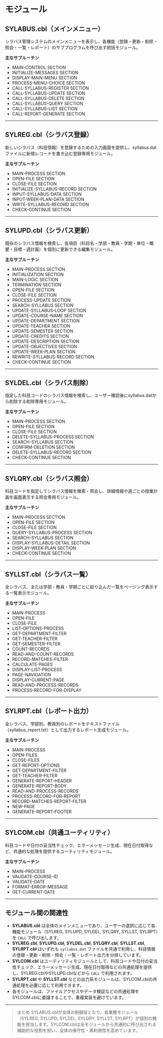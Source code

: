 # モジュール
## SYLABUS.cbl（メインメニュー）

シラバス管理システムのメインメニューを表示し、各機能（登録・更新・削除・照会・一覧・レポート）のサブプログラムを呼び出す統括モジュール。

**主なサブルーチン**
- MAIN-CONTROL SECTION
- INITIALIZE-MESSAGES SECTION
- DISPLAY-MAIN-MENU SECTION
- PROCESS-MENU-CHOICE SECTION
- CALL-SYLLABUS-REGISTER SECTION
- CALL-SYLLABUS-UPDATE SECTION
- CALL-SYLLABUS-DELETE SECTION
- CALL-SYLLABUS-QUERY SECTION
- CALL-SYLLABUS-LIST SECTION
- CALL-REPORT-GENERATE SECTION

---

## SYLREG.cbl（シラバス登録）

新しいシラバス（科目情報）を登録するための入力画面を提供し、syllabus.datファイルに新規レコードを書き込む登録専用モジュール。

**主なサブルーチン**
- MAIN-PROCESS SECTION
- OPEN-FILE SECTION
- CLOSE-FILE SECTION
- INITIALIZE-SYLLABUS-RECORD SECTION
- INPUT-SYLLABUS-DATA SECTION
- INPUT-WEEK-PLAN-DATA SECTION
- WRITE-SYLLABUS-RECORD SECTION
- CHECK-CONTINUE SECTION

---

## SYLUPD.cbl（シラバス更新）

既存のシラバス情報を検索し、各項目（科目名・学部・教員・学期・単位・概要・目標・週計画）を個別に更新できる編集モジュール。

**主なサブルーチン**
- MAIN-PROCESS SECTION
- INITIALIZATION SECTION
- MAIN-LOGIC SECTION
- TERMINATION SECTION
- OPEN-FILE SECTION
- CLOSE-FILE SECTION
- PROCESS-UPDATE SECTION
- SEARCH-SYLLABUS SECTION
- UPDATE-SYLLABUS-LOOP SECTION
- UPDATE-COURSE-NAME SECTION
- UPDATE-DEPARTMENT SECTION
- UPDATE-TEACHER SECTION
- UPDATE-SEMESTER SECTION
- UPDATE-CREDITS SECTION
- UPDATE-DESCRIPTION SECTION
- UPDATE-OBJECTIVES SECTION
- UPDATE-WEEK-PLAN SECTION
- REWRITE-SYLLABUS-RECORD SECTION
- CHECK-CONTINUE SECTION

---

## SYLDEL.cbl（シラバス削除）

指定した科目コードのシラバス情報を検索し、ユーザー確認後にsyllabus.datから削除する削除専用モジュール。

**主なサブルーチン**
- MAIN-PROCESS SECTION
- OPEN-FILE SECTION
- CLOSE-FILE SECTION
- DELETE-SYLLABUS-PROCESS SECTION
- SEARCH-SYLLABUS SECTION
- CONFIRM-DELETION SECTION
- DELETE-SYLLABUS-RECORD SECTION
- CHECK-CONTINUE SECTION

---

## SYLQRY.cbl（シラバス照会）

科目コードを指定してシラバス情報を検索・照会し、詳細情報や週ごとの授業計画を画面表示する照会専用モジュール。

**主なサブルーチン**
- MAIN-PROCESS SECTION
- OPEN-FILE SECTION
- CLOSE-FILE SECTION
- QUERY-SYLLABUS-PROCESS SECTION
- SEARCH-SYLLABUS SECTION
- DISPLAY-SYLLABUS-DETAIL SECTION
- DISPLAY-WEEK-PLAN SECTION
- CHECK-CONTINUE SECTION

---

## SYLLST.cbl（シラバス一覧）

全シラバス、または学部・教員・学期ごとに絞り込んだ一覧をページング表示する一覧表示モジュール。

**主なサブルーチン**
- MAIN-PROCESS
- OPEN-FILE
- CLOSE-FILE
- LIST-OPTIONS-PROCESS
- GET-DEPARTMENT-FILTER
- GET-TEACHER-FILTER
- GET-SEMESTER-FILTER
- COUNT-RECORDS
- READ-AND-COUNT-RECORDS
- RECORD-MATCHES-FILTER
- CALCULATE-PAGES
- DISPLAY-LIST-PROCESS
- PAGE-NAVIGATION
- DISPLAY-CURRENT-PAGE
- READ-AND-PROCESS-RECORDS
- PROCESS-RECORD-FOR-DISPLAY

---

## SYLRPT.cbl（レポート出力）

全シラバス、学部別、教員別のレポートをテキストファイル（syllabus_report.txt）として出力するレポート生成モジュール。

**主なサブルーチン**
- MAIN-PROCESS
- OPEN-FILES
- CLOSE-FILES
- GET-REPORT-OPTIONS
- GET-DEPARTMENT-FILTER
- GET-TEACHER-FILTER
- GENERATE-REPORT-HEADER
- GENERATE-REPORT-BODY
- READ-AND-PROCESS-RECORDS
- PROCESS-RECORD-FOR-REPORT
- RECORD-MATCHES-REPORT-FILTER
- NEW-PAGE
- GENERATE-REPORT-FOOTER

---

## SYLCOM.cbl（共通ユーティリティ）

科目コードや日付の妥当性チェック、エラーメッセージ生成、現在日付取得など、共通的な処理を提供するユーティリティモジュール。

**主なサブルーチン**
- MAIN-PROCESS
- VALIDATE-COURSE-ID
- VALIDATE-DATE
- FORMAT-ERROR-MESSAGE
- GET-CURRENT-DATE

---

## モジュール間の関連性

- **SYLABUS.cbl** は全体のメインメニューであり、ユーザーの選択に応じて各機能モジュール（SYLREG, SYLUPD, SYLDEL, SYLQRY, SYLLST, SYLRPT）を `CALL` で呼び出します。
- **SYLREG.cbl**, **SYLUPD.cbl**, **SYLDEL.cbl**, **SYLQRY.cbl**, **SYLLST.cbl**, **SYLRPT.cbl** はいずれも `syllabus.dat` ファイルを共通で利用し、科目情報の登録・更新・削除・照会・一覧・レポート出力を分担しています。
- **SYLCOM.cbl** はユーティリティモジュールとして、科目コードや日付の妥当性チェック、エラーメッセージ生成、現在日付取得などの共通処理を提供し、SYLREG.cblやSYLUPD.cblなどから `CALL` で利用されます。
- **SYLRPT.cbl** や **SYLLST.cbl** などの出力系モジュールは、SYLCOM.cblの共通処理を必要に応じて利用できます。
- 各モジュールは、ファイルアクセスやデータ検証などの共通処理をSYLCOM.cblに委譲することで、重複実装を避けています。

---

> まとめ
SYLABUS.cblが全体の制御役となり、各業務モジュール（SYLREG, SYLUPD, SYLDEL, SYLQRY, SYLLST, SYLRPT）が個別の機能を担当します。SYLCOM.cblは全モジュールから共通的に呼び出される補助的な役割を担い、全体の保守性・再利用性を高めています。
